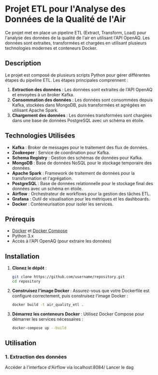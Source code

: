 # Projet ETL pour l'Analyse des Données de la Qualité de l'Air

Ce projet met en place un pipeline ETL (Extract, Transform, Load) pour l'analyse des données de la qualité de l'air en utilisant l'API OpenAQ. Les données sont extraites, transformées et chargées en utilisant plusieurs technologies modernes et conteneurs Docker.

## Description

Le projet est composé de plusieurs scripts Python pour gérer différentes étapes du pipeline ETL. Les étapes principales comprennent :
1. **Extraction des données** : Les données sont extraites de l'API OpenAQ et envoyées à un broker Kafka.
2. **Consommation des données** : Les données sont consommées depuis Kafka, stockées dans MongoDB, puis transformées et agrégées en utilisant Apache Spark.
3. **Chargement des données** : Les données transformées sont chargées dans une base de données PostgreSQL avec un schéma en étoile.

## Technologies Utilisées

- **Kafka** : Broker de messages pour le traitement des flux de données.
- **Zookeeper** : Service de coordination pour Kafka.
- **Schema Registry** : Gestion des schémas de données pour Kafka.
- **MongoDB** : Base de données NoSQL pour le stockage temporaire des données.
- **Apache Spark** : Framework de traitement de données pour la transformation et l'agrégation.
- **PostgreSQL** : Base de données relationnelle pour le stockage final des données avec un schéma en étoile.
- **Airflow** : Orchestrateur de workflows pour la gestion des tâches ETL.
- **Grafana** : Outil de visualisation pour les métriques et les dashboards.
- **Docker** : Conteneurisation pour isoler les services.

## Prérequis

- [Docker](https://www.docker.com/) et [Docker Compose](https://docs.docker.com/compose/)
- Python 3.x
- Accès à l'API OpenAQ (pour extraire les données)

## Installation

1. **Clonez le dépôt** :
    ```bash
    git clone https://github.com/username/repository.git
    cd repository
    ```

2. **Construisez l'image Docker** :
    Assurez-vous que votre Dockerfile est configuré correctement, puis construisez l'image Docker :
    ```bash
    docker build -t air_quality_etl .
    ```

3. **Démarrez les conteneurs Docker** :
    Utilisez Docker Compose pour démarrer les services nécessaires :
    ```bash
    docker-compose up --build
    ```

## Utilisation

### 1. Extraction des données
Accéder à l'interface d'Airflow via localhost:8084/
Lancer le dag
